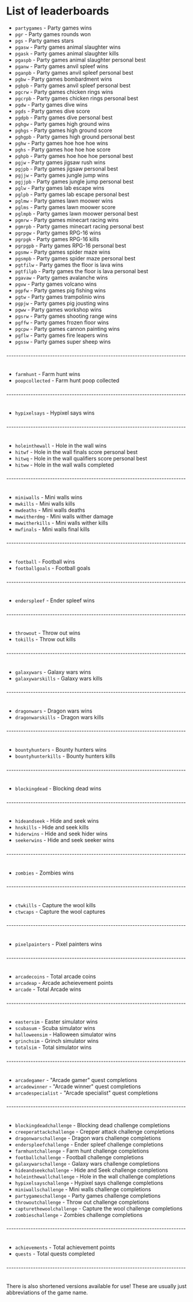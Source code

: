 # List of leaderboards

* `partygames` - Party games wins
* `pgr` - Party games rounds won
* `pgs` - Party games stars
* `pgasw` - Party games animal slaughter wins
* `pgask` - Party games animal slaughter kills
* `pgaspb` - Party games animal slaughter personal best
* `pganw` - Party games anvil spleef wins
* `pganpb` - Party games anvil spleef personal best
* `pgbw` - Party games bombardment wins
* `pgbpb` - Party games anvil spleef personal best
* `pgcrw` - Party games chicken rings wins
* `pgcrpb` - Party games chicken rings personal best
* `pgdw` - Party games dive wins
* `pgds` - Party games dive score
* `pgdpb` - Party games dive personal best
* `pghgw` - Party games high ground wins
* `pghgs` - Party games high ground score
* `pghgpb` - Party games high ground personal best
* `pghw` - Party games hoe hoe hoe wins
* `pghs` - Party games hoe hoe hoe score
* `pghpb` - Party games hoe hoe hoe personal best
* `pgjw` - Party games jigsaw rush wins
* `pgjpb` - Party games jigsaw personal best
* `pgjjw` - Party games jungle jump wins
* `pgjjpb` - Party games jungle jump personal best
* `pglw` - Party games lab escape wins
* `pglpb` - Party games lab escape personal best
* `pglmw` - Party games lawn moower wins
* `pglms` - Party games lawn moower score
* `pglmpb` - Party games lawn moower personal best
* `pgmrw` - Party games minecart racing wins
* `pgmrpb` - Party games minecart racing personal best
* `pgrpgw` - Party games RPG-16 wins
* `pgrpgk` - Party games RPG-16 kills
* `pgrpgpb` - Party games RPG-16 personal best
* `pgsmw` - Party games spider maze wins
* `pgsmpb` - Party games spider maze personal best
* `pgtfilw` - Party games the floor is lava wins
* `pgtfilpb` - Party games the floor is lava personal best
* `pgavaw` - Party games avalanche wins
* `pgvw` - Party games volcano wins
* `pgpfw` - Party games pig fishing wins
* `pgtw` - Party games trampolinio wins
* `pgpjw` - Party games pig jousting wins
* `pgww` - Party games workshop wins
* `pgsrw` - Party games shooting range wins
* `pgffw` - Party games frozen floor wins
* `pgcpw` - Party games cannon painting wins
* `pgflw` - Party games fire leapers wins
* `pgssw` - Party games super sheep wins
###### --------------------------------------------------------------------------
* `farmhunt` - Farm hunt wins
* `poopcollected` - Farm hunt poop collected
###### --------------------------------------------------------------------------
* `hypixelsays` - Hypixel says wins
###### --------------------------------------------------------------------------
* `holeinthewall` - Hole in the wall wins
* `hitwf` - Hole in the wall finals score personal best
* `hitwq` - Hole in the wall qualifiers score personal best
* `hitww` - Hole in the wall walls completed
###### --------------------------------------------------------------------------
* `miniwalls` - Mini walls wins
* `mwkills` - Mini walls kills
* `mwdeaths` - Mini walls deaths
* `mwwitherdmg` - Mini walls wither damage
* `mwwitherkills` - Mini walls wither kills
* `mwfinals` - Mini walls final kills
###### --------------------------------------------------------------------------
* `football` - Football wins
* `footballgoals` - Football goals
###### --------------------------------------------------------------------------
* `enderspleef` - Ender spleef wins
###### --------------------------------------------------------------------------
* `throwout` - Throw out wins
* `tokills` - Throw out kills
###### --------------------------------------------------------------------------
* `galaxywars` - Galaxy wars wins
* `galaxywarskills` - Galaxy wars kills
###### --------------------------------------------------------------------------
* `dragonwars` - Dragon wars wins
* `dragonwarskills` - Dragon wars kills
###### --------------------------------------------------------------------------
* `bountyhunters` - Bounty hunters wins
* `bountyhunterkills` - Bounty hunters kills
###### --------------------------------------------------------------------------
* `blockingdead` - Blocking dead wins
###### --------------------------------------------------------------------------
* `hideandseek` - Hide and seek wins
* `hnskills` - Hide and seek kills
* `hiderwins` - Hide and seek hider wins
* `seekerwins` - Hide and seek seeker wins
###### --------------------------------------------------------------------------
* `zombies` - Zombies wins
###### --------------------------------------------------------------------------
* `ctwkills` - Capture the wool kills
* `ctwcaps` - Capture the wool captures
###### --------------------------------------------------------------------------
* `pixelpainters` - Pixel painters wins
###### --------------------------------------------------------------------------
* `arcadecoins` - Total arcade coins
* `arcadeap` - Arcade acheievement points
* `arcade` - Total Arcade wins
###### --------------------------------------------------------------------------
* `eastersim` - Easter simulator wins
* `scubasum` - Scuba simulator wins
* `halloweensim` - Halloween simulator wins
* `grinchsim` - Grinch simulator wins
* `totalsim` - Total simulator wins
###### --------------------------------------------------------------------------
* `arcadegamer` - "Arcade gamer" quest completions
* `arcadewinner` - "Arcade winner" quest completions
* `arcadespecialist` - "Arcade specialist" quest completions
###### --------------------------------------------------------------------------
* `blockingdeadchallenge` - Blocking dead challenge completions
* `creeperattackchallenge` - Crepper attack challenge completions
* `dragonwarschallenge` - Dragon wars challenge completions
* `enderspleefchallenge` - Ender spleef challenge completions
* `farmhuntchallenge` - Farm hunt challenge completions
* `footballchallenge` - Football challenge completions
* `galaxywarschallenge` - Galaxy wars challenge completions
* `hideandseekchallenge` - Hide and Seek challenge completions
* `holeinthewallchallenge` - Hole in the wall challenge completions
* `hypixelsayschallenge` - Hypixel says challenge completions
* `miniwallschallenge` - Mini walls challenge completions
* `partygameschallenge` - Party games challenge completions
* `throwoutchallenge` - Throw out challenge completions
* `capturethewoolchallenge` - Capture the wool challenge completions
* `zombieschallenge` - Zombies challenge completions
###### --------------------------------------------------------------------------
* `achievements` - Total achievement points
* `quests` - Total quests completed
###### --------------------------------------------------------------------------

There is also shortened versions available for use! These are usually just abbreviations of the game name.